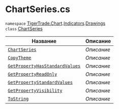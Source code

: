 
# ChartSeries.cs
`namespace` [TigerTrade.Chart](../../../../TigerTrade.Chart.md).[Indicators](../../../../TigerTrade.Chart/Indicators.md).[Drawings](../../../../TigerTrade.Chart/Indicators/Drawings.md)  
    `class` [ChartSeries](../ChartSeries.cs.md)

| Название | Описание |
| --- | --- |
| [`ChartSeries`](./Методы/ChartSeries.md) | *Описание* |
| [`CopyTheme`](./Методы/CopyTheme.md) | *Описание* |
| [`GetPropertyHasStandardValues`](./Методы/GetPropertyHasStandardValues.md) | *Описание* |
| [`GetPropertyReadOnly`](./Методы/GetPropertyReadOnly.md) | *Описание* |
| [`GetPropertyStandardValues`](./Методы/GetPropertyStandardValues.md) | *Описание* |
| [`GetPropertyVisibility`](./Методы/GetPropertyVisibility.md) | *Описание* |
| [`ToString`](./Методы/ToString.md) | *Описание* |
